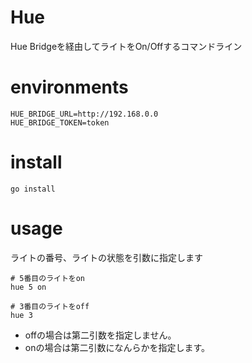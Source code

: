 # Hue
Hue Bridgeを経由してライトをOn/Offするコマンドライン

# environments
```
HUE_BRIDGE_URL=http://192.168.0.0
HUE_BRIDGE_TOKEN=token
```

# install
`go install`

# usage
ライトの番号、ライトの状態を引数に指定します
```
# 5番目のライトをon
hue 5 on

# 3番目のライトをoff
hue 3
```

- offの場合は第二引数を指定しません。
- onの場合は第二引数になんらかを指定します。
